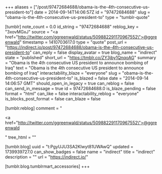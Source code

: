 +++
aliases = ["/post/97472684688/obama-is-the-4th-consecutive-us-president-to"]
date = 2014-09-14T14:06:57Z
id = "97472684688"
slug = "obama-is-the-4th-consecutive-us-president-to"
type = "tumblr-quote"

[tumblr]
note_count = 0.0
id_string = "97472684688"
reblog_key = "3xovMGxJ"
source = "<a href=\"http://twitter.com/ggreenwald/status/509882291170967552\">@ggreenwald</a>"
timestamp = 1410703617.0
type = "quote"
post_url = "https://indirect.io/post/97472684688/obama-is-the-4th-consecutive-us-president-to"
can_reply = false
display_avatar = true
blog_name = "indirect"
state = "published"
short_url = "https://tmblr.co/ZY3jby1QnqoAG"
summary = "Obama is the 4th consecutive US president to announce bombing of Iraq"
text = "Obama is the 4th consecutive US president to announce bombing of Iraq"
interactability_blaze = "everyone"
slug = "obama-is-the-4th-consecutive-us-president-to"
is_blazed = false
date = "2014-09-14 14:06:57 GMT"
should_open_in_legacy = true
can_reblog = false
can_send_in_message = true
id = 97472684688.0
is_blaze_pending = false
format = "html"
can_like = false
interactability_reblog = "everyone"
is_blocks_post_format = false
can_blaze = false

[tumblr.reblog]
comment = "<p><a href=\"http://twitter.com/ggreenwald/status/509882291170967552\">@ggreenwald</a></p>"
tree_html = ""

[tumblr.blog]
uuid = "t:PgyUJU3SA2Klwyt81UWAwQ"
updated = 1739939727.0
can_show_badges = false
name = "indirect"
title = "indirect"
description = ""
url = "https://indirect.io/"

[tumblr.blog.tumblrmart_accessories]
+++
